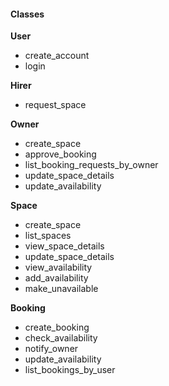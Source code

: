 #### Classes

****User****
* create_account
* login

****Hirer****
* request_space

****Owner****
* create_space
* approve_booking
* list_booking_requests_by_owner
* update_space_details
* update_availability

****Space****
* create_space
* list_spaces
* view_space_details
* update_space_details
* view_availability
* add_availability
* make_unavailable

****Booking****
* create_booking
* check_availability
* notify_owner
* update_availability
* list_bookings_by_user
